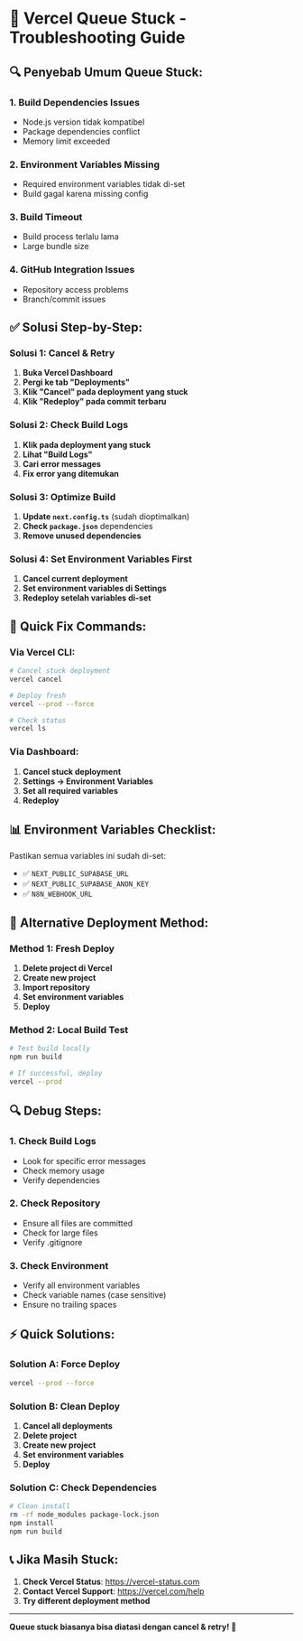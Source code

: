 # 🚨 Vercel Queue Stuck - Troubleshooting Guide

## 🔍 **Penyebab Umum Queue Stuck:**

### **1. Build Dependencies Issues**
- Node.js version tidak kompatibel
- Package dependencies conflict
- Memory limit exceeded

### **2. Environment Variables Missing**
- Required environment variables tidak di-set
- Build gagal karena missing config

### **3. Build Timeout**
- Build process terlalu lama
- Large bundle size

### **4. GitHub Integration Issues**
- Repository access problems
- Branch/commit issues

## ✅ **Solusi Step-by-Step:**

### **Solusi 1: Cancel & Retry**
1. **Buka Vercel Dashboard**
2. **Pergi ke tab "Deployments"**
3. **Klik "Cancel" pada deployment yang stuck**
4. **Klik "Redeploy" pada commit terbaru**

### **Solusi 2: Check Build Logs**
1. **Klik pada deployment yang stuck**
2. **Lihat "Build Logs"**
3. **Cari error messages**
4. **Fix error yang ditemukan**

### **Solusi 3: Optimize Build**
1. **Update `next.config.ts`** (sudah dioptimalkan)
2. **Check `package.json`** dependencies
3. **Remove unused dependencies**

### **Solusi 4: Set Environment Variables First**
1. **Cancel current deployment**
2. **Set environment variables di Settings**
3. **Redeploy setelah variables di-set**

## 🔧 **Quick Fix Commands:**

### **Via Vercel CLI:**
```bash
# Cancel stuck deployment
vercel cancel

# Deploy fresh
vercel --prod --force

# Check status
vercel ls
```

### **Via Dashboard:**
1. **Cancel stuck deployment**
2. **Settings → Environment Variables**
3. **Set all required variables**
4. **Redeploy**

## 📊 **Environment Variables Checklist:**

Pastikan semua variables ini sudah di-set:
- ✅ `NEXT_PUBLIC_SUPABASE_URL`
- ✅ `NEXT_PUBLIC_SUPABASE_ANON_KEY`
- ✅ `N8N_WEBHOOK_URL`

## 🚀 **Alternative Deployment Method:**

### **Method 1: Fresh Deploy**
1. **Delete project di Vercel**
2. **Create new project**
3. **Import repository**
4. **Set environment variables**
5. **Deploy**

### **Method 2: Local Build Test**
```bash
# Test build locally
npm run build

# If successful, deploy
vercel --prod
```

## 🔍 **Debug Steps:**

### **1. Check Build Logs**
- Look for specific error messages
- Check memory usage
- Verify dependencies

### **2. Check Repository**
- Ensure all files are committed
- Check for large files
- Verify .gitignore

### **3. Check Environment**
- Verify all environment variables
- Check variable names (case sensitive)
- Ensure no trailing spaces

## ⚡ **Quick Solutions:**

### **Solution A: Force Deploy**
```bash
vercel --prod --force
```

### **Solution B: Clean Deploy**
1. **Cancel all deployments**
2. **Delete project**
3. **Create new project**
4. **Set environment variables**
5. **Deploy**

### **Solution C: Check Dependencies**
```bash
# Clean install
rm -rf node_modules package-lock.json
npm install
npm run build
```

## 📞 **Jika Masih Stuck:**

1. **Check Vercel Status**: https://vercel-status.com
2. **Contact Vercel Support**: https://vercel.com/help
3. **Try different deployment method**

---

**Queue stuck biasanya bisa diatasi dengan cancel & retry! 🔄**
